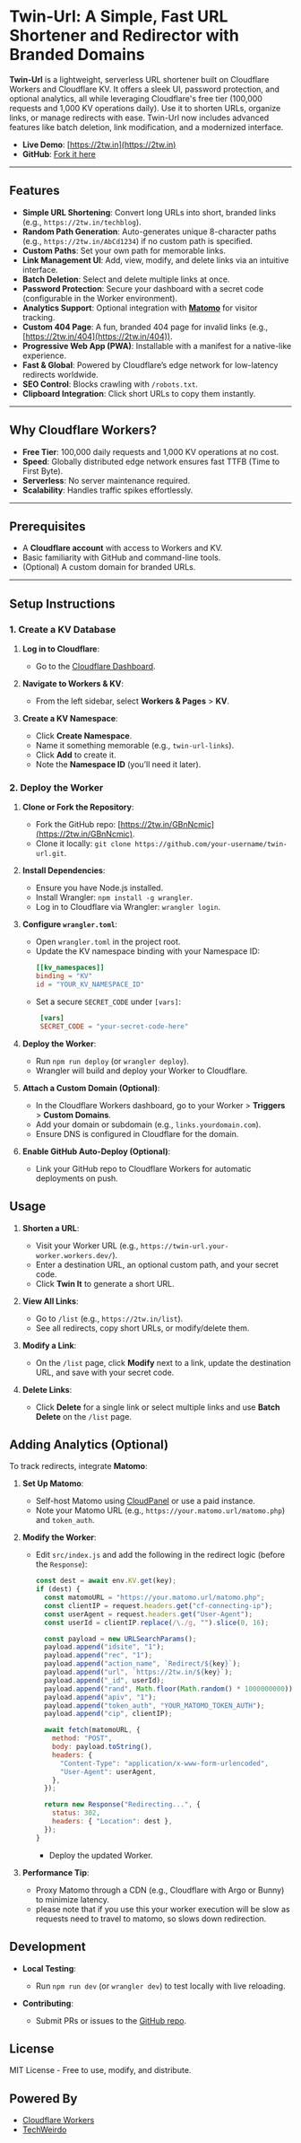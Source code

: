 # Twin-Url: A Simple, Fast URL Shortener and Redirector with Branded Domains

**Twin-Url** is a lightweight, serverless URL shortener built on Cloudflare Workers and Cloudflare KV. It offers a sleek UI, password protection, and optional analytics, all while leveraging Cloudflare's free tier (100,000 requests and 1,000 KV operations daily). Use it to shorten URLs, organize links, or manage redirects with ease. Twin-Url now includes advanced features like batch deletion, link modification, and a modernized interface.

- **Live Demo**: [https://2tw.in](https://2tw.in)
- **GitHub**: [Fork it here](https://2tw.in/GBnNcmic)

---

## Features

- **Simple URL Shortening**: Convert long URLs into short, branded links (e.g., `https://2tw.in/techblog`).
- **Random Path Generation**: Auto-generates unique 8-character paths (e.g., `https://2tw.in/AbCd1234`) if no custom path is specified.
- **Custom Paths**: Set your own path for memorable links.
- **Link Management UI**: Add, view, modify, and delete links via an intuitive interface.
- **Batch Deletion**: Select and delete multiple links at once.
- **Password Protection**: Secure your dashboard with a secret code (configurable in the Worker environment).
- **Analytics Support**: Optional integration with [**Matomo**](https://matomo.org/) for visitor tracking.
- **Custom 404 Page**: A fun, branded 404 page for invalid links (e.g., [https://2tw.in/404](https://2tw.in/404)).
- **Progressive Web App (PWA)**: Installable with a manifest for a native-like experience.
- **Fast & Global**: Powered by Cloudflare’s edge network for low-latency redirects worldwide.
- **SEO Control**: Blocks crawling with `/robots.txt`.
- **Clipboard Integration**: Click short URLs to copy them instantly.

---

## Why Cloudflare Workers?

- **Free Tier**: 100,000 daily requests and 1,000 KV operations at no cost.
- **Speed**: Globally distributed edge network ensures fast TTFB (Time to First Byte).
- **Serverless**: No server maintenance required.
- **Scalability**: Handles traffic spikes effortlessly.

---

## Prerequisites

- A **Cloudflare account** with access to Workers and KV.
- Basic familiarity with GitHub and command-line tools.
- (Optional) A custom domain for branded URLs.

---

## Setup Instructions

### 1. Create a KV Database

1. **Log in to Cloudflare**:
   - Go to the [Cloudflare Dashboard](https://dash.cloudflare.com/).

2. **Navigate to Workers & KV**:
   - From the left sidebar, select **Workers & Pages** > **KV**.

3. **Create a KV Namespace**:
   - Click **Create Namespace**.
   - Name it something memorable (e.g., `twin-url-links`).
   - Click **Add** to create it.
   - Note the **Namespace ID** (you’ll need it later).

### 2. Deploy the Worker

1. **Clone or Fork the Repository**:
   - Fork the GitHub repo: [https://2tw.in/GBnNcmic](https://2tw.in/GBnNcmic).
   - Clone it locally: `git clone https://github.com/your-username/twin-url.git`.

2. **Install Dependencies**:
   - Ensure you have Node.js installed.
   - Install Wrangler: `npm install -g wrangler`.
   - Log in to Cloudflare via Wrangler: `wrangler login`.

3. **Configure `wrangler.toml`**:
   - Open `wrangler.toml` in the project root.
   - Update the KV namespace binding with your Namespace ID:
     ```toml
     [[kv_namespaces]]
     binding = "KV"
     id = "YOUR_KV_NAMESPACE_ID"
     ```
   - Set a secure `SECRET_CODE` under `[vars]`:
     ```toml
      [vars]
      SECRET_CODE = "your-secret-code-here"
     ```
4. **Deploy the Worker**:
   - Run `npm run deploy` (or `wrangler deploy`).
   - Wrangler will build and deploy your Worker to Cloudflare.

5. **Attach a Custom Domain (Optional)**:
   - In the Cloudflare Workers dashboard, go to your Worker > **Triggers** > **Custom Domains**.
   - Add your domain or subdomain (e.g., `links.yourdomain.com`).
   - Ensure DNS is configured in Cloudflare for the domain.

6. **Enable GitHub Auto-Deploy (Optional)**:
   - Link your GitHub repo to Cloudflare Workers for automatic deployments on push.

## Usage

1. **Shorten a URL**:
   - Visit your Worker URL (e.g., `https://twin-url.your-worker.workers.dev/`).
   - Enter a destination URL, an optional custom path, and your secret code.
   - Click **Twin It** to generate a short URL.

2. **View All Links**:
   - Go to `/list` (e.g., `https://2tw.in/list`).
   - See all redirects, copy short URLs, or modify/delete them.

3. **Modify a Link**:
   - On the `/list` page, click **Modify** next to a link, update the destination URL, and save with your secret code.

4. **Delete Links**:
   - Click **Delete** for a single link or select multiple links and use **Batch Delete** on the `/list` page.

## Adding Analytics (Optional)

To track redirects, integrate **Matomo**:

1. **Set Up Matomo**:
   - Self-host Matomo using [CloudPanel](https://www.cloudpanel.io/docs/v2/php/applications/matomo/) or use a paid instance.
   - Note your Matomo URL (e.g., `https://your.matomo.url/matomo.php`) and `token_auth`.

2. **Modify the Worker**:
   - Edit `src/index.js` and add the following in the redirect logic (before the `Response`):
     ```javascript
     const dest = await env.KV.get(key);
     if (dest) {
       const matomoURL = "https://your.matomo.url/matomo.php";
       const clientIP = request.headers.get("cf-connecting-ip");
       const userAgent = request.headers.get("User-Agent");
       const userId = clientIP.replace(/\./g, "").slice(0, 16);

       const payload = new URLSearchParams();
       payload.append("idsite", "1");
       payload.append("rec", "1");
       payload.append("action_name", `Redirect/${key}`);
       payload.append("url", `https://2tw.in/${key}`);
       payload.append("_id", userId);
       payload.append("rand", Math.floor(Math.random() * 1000000000));
       payload.append("apiv", "1");
       payload.append("token_auth", "YOUR_MATOMO_TOKEN_AUTH");
       payload.append("cip", clientIP);

       await fetch(matomoURL, {
         method: "POST",
         body: payload.toString(),
         headers: {
           "Content-Type": "application/x-www-form-urlencoded",
           "User-Agent": userAgent,
         },
       });

       return new Response("Redirecting...", {
         status: 302,
         headers: { "Location": dest },
       });
     }
     ```
        - Deploy the updated Worker.

3. **Performance Tip**:
   - Proxy Matomo through a CDN (e.g., Cloudflare with Argo or Bunny) to minimize latency.
   - please note that if you use this your worker execution will be slow as requests need to travel to matomo, so slows down redirection.



## Development

- **Local Testing**:
  - Run `npm run dev` (or `wrangler dev`) to test locally with live reloading.

- **Contributing**:
  - Submit PRs or issues to the [GitHub repo](https://2tw.in/GBnNcmic).

## License

MIT License - Free to use, modify, and distribute.

## Powered By

- [Cloudflare Workers](https://workers.cloudflare.com/)
- [TechWeirdo](https://www.techweirdo.net)
